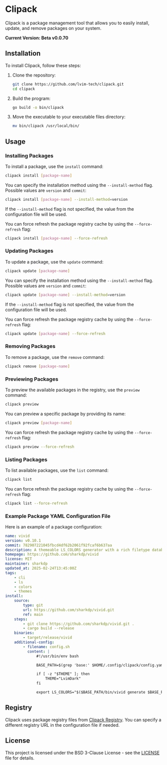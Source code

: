 # Clipack

Clipack is a package management tool that allows you to easily install, update, and remove packages on your system.

**Current Version: Beta v0.0.70**

## Installation

To install Clipack, follow these steps:

1. Clone the repository:

    ```sh
    git clone https://github.com/lvim-tech/clipack.git
    cd clipack
    ```

2. Build the program:

    ```sh
    go build -o bin/clipack
    ```

3. Move the executable to your executable files directory:
    ```sh
    mv bin/clipack /usr/local/bin/
    ```

## Usage

### Installing Packages

To install a package, use the `install` command:

```sh
clipack install [package-name]
```

You can specify the installation method using the `--install-method` flag. Possible values are `version` and `commit`:

```sh
clipack install [package-name] --install-method=version
```

If the `--install-method` flag is not specified, the value from the configuration file will be used.

You can force refresh the package registry cache by using the `--force-refresh` flag:

```sh
clipack install [package-name] --force-refresh
```

### Updating Packages

To update a package, use the `update` command:

```sh
clipack update [package-name]
```

You can specify the installation method using the `--install-method` flag. Possible values are `version` and `commit`:

```sh
clipack update [package-name] --install-method=version
```

If the `--install-method` flag is not specified, the value from the configuration file will be used.

You can force refresh the package registry cache by using the `--force-refresh` flag:

```sh
clipack update [package-name] --force-refresh
```

### Removing Packages

To remove a package, use the `remove` command:

```sh
clipack remove [package-name]
```

### Previewing Packages

To preview the available packages in the registry, use the `preview` command:

```sh
clipack preview
```

You can preview a specific package by providing its name:

```sh
clipack preview [package-name]
```

You can force refresh the package registry cache by using the `--force-refresh` flag:

```sh
clipack preview --force-refresh
```

### Listing Packages

To list available packages, use the `list` command:

```sh
clipack list
```

You can force refresh the package registry cache by using the `--force-refresh` flag:

```sh
clipack list --force-refresh
```

### Example Package YAML Configuration File

Here is an example of a package configuration:

```yaml
name: vivid
version: v0.10.1
commit: 782907221045fbcd4df62b2061f92fcaf6b637aa
description: A themeable LS_COLORS generator with a rich filetype database.
homepage: https://github.com/sharkdp/vivid
license: MIT
maintainer: sharkdp
updated_at: 2025-02-24T13:45:00Z
tags:
    - cli
    - ls
    - colors
    - themes
install:
    source:
        type: git
        url: https://github.com/sharkdp/vivid.git
        ref: main
    steps:
        - git clone https://github.com/sharkdp/vivid.git .
        - cargo build --release
    binaries:
        - target/release/vivid
    additional-config:
        - filename: config.sh
          content: |
              #!/usr/bin/env bash

              BASE_PATH=$(grep 'base:' $HOME/.config/clipack/config.yaml | sed 's/.*base: //')

              if [ -z "$THEME" ]; then
                  THEME="LvimDark"
              fi

              export LS_COLORS="$($BASE_PATH/bin/vivid generate $BASE_PATH/configs/vivid/$THEME.yml)"
```

## Registry

Clipack uses package registry files from [Clipack Registry](https://github.com/lvim-tech/clipack-registry). You can specify a different registry URL in the configuration file if needed.

## License

This project is licensed under the BSD 3-Clause License - see the [LICENSE](LICENSE) file for details.
